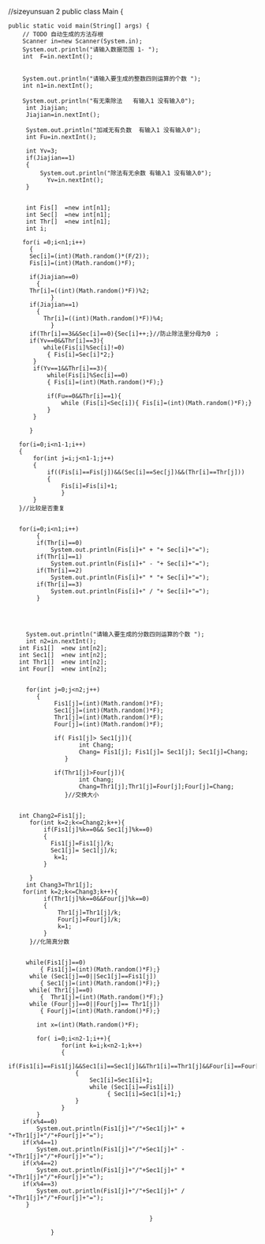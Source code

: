//sizeyunsuan 2
public class Main {
	
	public static void main(String[] args) {
		// TODO 自动生成的方法存根
		Scanner in=new Scanner(System.in);
		System.out.println("请输入数据范围 1- ");
		int  F=in.nextInt();
		
		
		System.out.println("请输入要生成的整数四则运算的个数 ");
		int n1=in.nextInt();
		
		System.out.println("有无乘除法   有输入1 没有输入0");
		 int Jiajian;
		 Jiajian=in.nextInt(); 
		 
		 System.out.println("加减无有负数  有输入1 没有输入0");
		 int Fu=in.nextInt();
		 
		 int Yv=3; 
		 if(Jiajian==1)
		 { 
			 System.out.println("除法有无余数 有输入1 没有输入0");
		       Yv=in.nextInt();
		 } 
		
	     
		 int Fis[]  =new int[n1];
	     int Sec[]  =new int[n1];
	     int Thr[]  =new int[n1];
         int i;
         
	    for(i =0;i<n1;i++)    
		  {
    	  Sec[i]=(int)(Math.random()*(F/2));
    	  Fis[i]=(int)(Math.random()*F);
         
		  if(Jiajian==0)
		  	{
		  Thr[i]=((int)(Math.random()*F))%2;
		  		}
		  if(Jiajian==1)
		  	{
			  Thr[i]=((int)(Math.random()*F))%4;
		  		}  
		  if(Thr[i]==3&&Sec[i]==0){Sec[i]++;}//防止除法里分母为0 ；
		  if(Yv==0&&Thr[i]==3){
        	  while(Fis[i]%Sec[i]!=0)
        	   { Fis[i]=Sec[i]*2;}   
           }
           if(Yv==1&&Thr[i]==3){
        	   while(Fis[i]%Sec[i]==0)
        	   { Fis[i]=(int)(Math.random()*F);}   
        	   
        	   if(Fu==0&&Thr[i]==1){
        		   while (Fis[i]<Sec[i]){ Fis[i]=(int)(Math.random()*F);}
        	   }
           }
		    
		  } 
	   
	   for(i=0;i<n1-1;i++)
	   {   
		   for(int j=i;j<n1-1;j++)
		   {
			   if((Fis[i]==Fis[j])&&(Sec[i]==Sec[j])&&(Thr[i]==Thr[j]))
			   {
				   Fis[i]=Fis[i]+1;
				   }
		   }
	   }//比较是否重复
	   
	 
	   for(i=0;i<n1;i++)    
		    {
		    if(Thr[i]==0)
	            System.out.println(Fis[i]+" + "+ Sec[i]+"=");
	 		if(Thr[i]==1)
	 			System.out.println(Fis[i]+" - "+ Sec[i]+"=");
	 		if(Thr[i]==2)
	 			System.out.println(Fis[i]+" * "+ Sec[i]+"=");
	 		if(Thr[i]==3)
	 			System.out.println(Fis[i]+" / "+ Sec[i]+"=");		
		    }
	  
	   
	   
	   
		 System.out.println("请输入要生成的分数四则运算的个数 ");
		 int n2=in.nextInt();  
	   int Fis1[]  =new int[n2];   
	   int Sec1[]  =new int[n2];  
	   int Thr1[]  =new int[n2];  
	   int Four[]  =new int[n2];  
	
	   
         for(int j=0;j<n2;j++)    
  	 	    {
	             Fis1[j]=(int)(Math.random()*F);
	             Sec1[j]=(int)(Math.random()*F);
  	             Thr1[j]=(int)(Math.random()*F);
	   		     Four[j]=(int)(Math.random()*F);
  		 
	   		     if( Fis1[j]> Sec1[j]){
	   		    	 	int Chang;
	   		    	 	Chang= Fis1[j]; Fis1[j]= Sec1[j]; Sec1[j]=Chang;
	   		     	}
  		
	   		     if(Thr1[j]>Four[j]){
	   		    	 	int Chang;
	   		    	 	Chang=Thr1[j];Thr1[j]=Four[j];Four[j]=Chang;
	   		     	}//交换大小
	   		     
    
  	   int Chang2=Fis1[j];
  		  for(int k=2;k<=Chang2;k++){
  			  if(Fis1[j]%k==0&& Sec1[j]%k==0)
  			  {
  				Fis1[j]=Fis1[j]/k;
  				Sec1[j]= Sec1[j]/k;
  				 k=1;
  			  }
  			  
  		  }
  		 int Chang3=Thr1[j];
  		for(int k=2;k<=Chang3;k++){
			  if(Thr1[j]%k==0&&Four[j]%k==0)
			  {
				  Thr1[j]=Thr1[j]/k;
				  Four[j]=Four[j]/k;
				  k=1;
			  }
		  }//化简真分数
  		
  		 
  		 while(Fis1[j]==0)
  		     { Fis1[j]=(int)(Math.random()*F);}
  		  while (Sec1[j]==0||Sec1[j]==Fis1[j]) 
  		     { Sec1[j]=(int)(Math.random()*F);} 
  		  while( Thr1[j]==0)
		     {  Thr1[j]=(int)(Math.random()*F);}
		  while (Four[j]==0||Four[j]== Thr1[j]) 
		     { Four[j]=(int)(Math.random()*F);} 
		  
		  	int x=(int)(Math.random()*F);
		
		  	for( i=0;i<n2-1;i++){
				   for(int k=i;k<n2-1;k++)
				   {
					   if(Fis1[i]==Fis1[j]&&Sec1[i]==Sec1[j]&&Thr1[i]==Thr1[j]&&Four[i]==Four[j])
					   {
						   Sec1[i]=Sec1[i]+1;
						   while (Sec1[i]==Fis1[i])
						   		{ Sec1[i]=Sec1[i]+1;}
					   }
				   }	
		  	}
  		if(x%4==0)
  			System.out.println(Fis1[j]+"/"+Sec1[j]+" + "+Thr1[j]+"/"+Four[j]+"=");
  		if(x%4==1)
  			System.out.println(Fis1[j]+"/"+Sec1[j]+" - "+Thr1[j]+"/"+Four[j]+"=");
  		if(x%4==2)
  			System.out.println(Fis1[j]+"/"+Sec1[j]+" * "+Thr1[j]+"/"+Four[j]+"=");
  		if(x%4==3)
  			System.out.println(Fis1[j]+"/"+Sec1[j]+" / "+Thr1[j]+"/"+Four[j]+"=");
  	     }
  	
											}
  
				}
